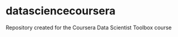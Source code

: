 datasciencecoursera
===================

Repository created for the Coursera Data Scientist Toolbox course
